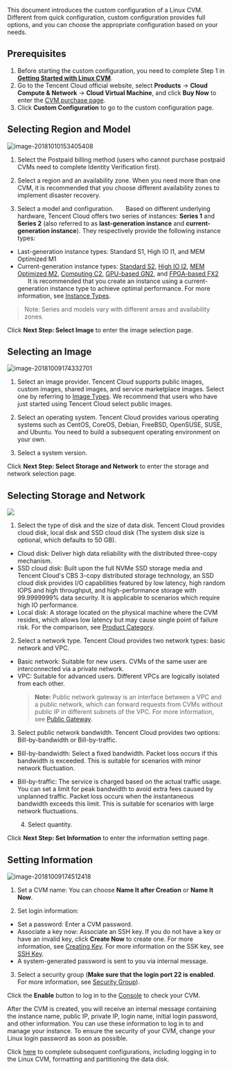 This document introduces the custom configuration of a Linux CVM.
Different from quick configuration, custom configuration provides full options, and you can choose the appropriate configuration based on your needs.

<div id="page1"></div>

## Prerequisites
 1. Before starting the custom configuration, you need to complete Step 1 in [**Getting Started with Linux CVM**](https://intl.cloud.tencent.com/document/product/213/2936).
 2. Go to the Tencent Cloud official website, select **Products** -> **Cloud Compute & Network** -> **Cloud Virtual Machine**, and click **Buy Now** to enter the [CVM purchase page](https://buy.cloud.tencent.com/buy/cvm).
 3. Click **Custom Configuration** to go to the custom configuration page.

<div id="page2"></div>

## Selecting Region and Model
![image-20181010153405408](https://main.qcloudimg.com/raw/a71d4168ae6bd2b762badd4689c0aba7.png)
 1. Select the Postpaid billing method (users who cannot purchase postpaid CVMs need to complete Identity Verification first).

 2. Select a region and an availability zone. When you need more than one CVM, it is recommended that you choose different availability zones to implement disaster recovery.

 3. Select a model and configuration.
 &nbsp;&nbsp;&nbsp;&nbsp;&nbsp;&nbsp;Based on different underlying hardware, Tencent Cloud offers two series of instances: **Series 1** and **Series 2** (also referred to as **last-generation instance** and **current-generation instance**). They respectively provide the following instance types:

- Last-generation instance types: Standard S1, High IO I1, and MEM Optimized M1
- Current-generation instance types: [Standard S2](https://intl.cloud.tencent.com/document/product/213/11518#S2), [High IO I2](https://intl.cloud.tencent.com/document/product/213/11518#I2), [MEM Optimized M2](https://intl.cloud.tencent.com/document/product/213/11518#M2), [Computing C2](https://intl.cloud.tencent.com/document/product/213/11518#C2), [GPU-based GN2](https://intl.cloud.tencent.com/document/product/213/11518#GN2), and [FPGA-based FX2](https://intl.cloud.tencent.com/document/product/213/11518#FX2) 
  &nbsp;&nbsp;&nbsp;&nbsp;&nbsp;&nbsp;It is recommended that you create an instance using a current-generation instance type to achieve optimal performance. For more information, see [Instance Types](https://intl.cloud.tencent.com/document/product/213/11518).

>Note:
>Series and models vary with different areas and availability zones.

Click **Next Step: Select Image** to enter the image selection page.

<div id="page3"></div>

## Selecting an Image
![image-20181009174332701](https://main.qcloudimg.com/raw/672968dca61a9a48cd935c0f3d7f00cf.png)
 1. Select an image provider.
Tencent Cloud supports public images, custom images, shared images, and service marketplace images. Select one by referring to [Image Types](https://intl.cloud.tencent.com/document/product/213/4941).
We recommend that users who have just started using Tencent Cloud select public images.

 2. Select an operating system.
Tencent Cloud provides various operating systems such as CentOS, CoreOS, Debian, FreeBSD, OpenSUSE, SUSE, and Ubuntu. You need to build a subsequent operating environment on your own.

 3. Select a system version. 

Click **Next Step: Select Storage and Network** to enter the storage and network selection page.

<div id="page4"></div>

## Selecting Storage and Network
![](https://main.qcloudimg.com/raw/5cfedc485adae3943823ed7920f26aad.png)
 1. Select the type of disk and the size of data disk.
Tencent Cloud provides cloud disk, local disk and SSD cloud disk (The system disk size is optional, which defaults to 50 GB).
  - Cloud disk: Deliver high data reliability with the distributed three-copy mechanism.
  - SSD cloud disk: Built upon the full NVMe SSD storage media and Tencent Cloud's CBS 3-copy distributed storage technology, an SSD cloud disk provides I/O capabilities featured by low latency, high random IOPS and high throughput, and high-performance storage with 99.9999999% data security. It is applicable to scenarios which require high IO performance.
  - Local disk: A storage located on the physical machine where the CVM resides, which allows low latency but may cause single point of failure risk. For the comparison, see [Product Category](https://intl.cloud.tencent.com/document/product/213/4952).

 2. Select a network type.
Tencent Cloud provides two network types: basic network and VPC.
- Basic network: Suitable for new users. CVMs of the same user are interconnected via a private network.
- VPC: Suitable for advanced users. Different VPCs are logically isolated from each other.
	>**Note:**
	> Public network gateway is an interface between a VPC and a public network, which can forward requests from CVMs without public IP in different subnets of the VPC. For more information, see [Public Gateway](http://intl.cloud.tencent.com/doc/product/215/%E7%BD%91%E5%85%B3#1.-公网网关).

 3. Select public network bandwidth.
Tencent Cloud provides two options: Bill-by-bandwidth or Bill-by-traffic.
- Bill-by-bandwidth: Select a fixed bandwidth. Packet loss occurs if this bandwidth is exceeded. This is suitable for scenarios with minor network fluctuation.
- Bill-by-traffic: The service is charged based on the actual traffic usage. You can set a limit for peak bandwidth to avoid extra fees caused by unplanned traffic. Packet loss occurs when the instantaneous bandwidth exceeds this limit. This is suitable for scenarios with large network fluctuations.

  4. Select quantity.


Click **Next Step: Set Information** to enter the information setting page.

<div id="page5"></div>

## Setting Information
![image-20181009174512418](https://main.qcloudimg.com/raw/a52108b18b1ab2313a8b92661e3e4782.png)
 1. Set a CVM name: You can choose **Name It after Creation** or **Name It Now**.

 2. Set login information:
- Set a password: Enter a CVM password.
- Associate a key now: Associate an SSH key. If you do not have a key or have an invalid key, click **Create Now** to create one. For more information, see [Creating Key](https://intl.cloud.tencent.com/document/product/213/16691#creating-an-ssh-key). For more information on the SSK key, see [SSH Key](<https://intl.cloud.tencent.com/document/product/213/16691>).
- A system-generated password is sent to you via internal message.

 3. Select a security group (**Make sure that the login port 22 is enabled**. For more information, see [Security Group](https://intl.cloud.tencent.com/document/product/213/15377)).

Click the **Enable** button to log in to the [Console](https://console.cloud.tencent.com/cvm) to check your CVM.

After the CVM is created, you will receive an internal message containing the instance name, public IP, private IP, login name, initial login password, and other information. You can use these information to log in to and manage your instance. To ensure the security of your CVM, change your Linux login password as soon as possible.

Click [here](https://intl.cloud.tencent.com/document/product/213/2936#.E6.AD.A5.E9.AA.A4.E4.B8.89.EF.BC.9A.E7.99.BB.E5.BD.95-linux-.E4.BA.91.E6.9C.8D.E5.8A.A1.E5.99.A8) to complete subsequent configurations, including logging in to the Linux CVM, formatting and partitioning the data disk.

